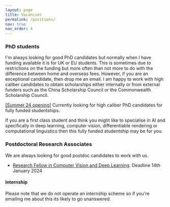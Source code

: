 ```yaml
---
layout: page
title: Vacancies
permalink: /positions/
nav: true
nav_order: 4
---
```


### PhD students
I'm always looking for good PhD candidates but normally when I have funding available it is for UK or EU students. This is sometimes due to restrictions on the funding but more often than not more to do with the difference between home and overseas fees. However, if you are an exceptional candidate, then drop me an email. I am happy to work with high caliber candidates to obtain scholarships either internally or from external funders such as the China Scholarship Council or the Commonwealth Scholarship Council.

[[Summer 24 opening]](https://www.findaphd.com/phds/project/phd-in-computer-vision-and-deep-learning/?p169271)
Currently looking for high caliber PhD candidates for fully funded studentships.

If you are a first class student and think you might like to specialise in AI and specifically in deep learning, computer vision, differentiable rendering or computational linguistics then this fully funded studentship may be for you.

### Postdoctoral Research Associates
We are always looking for good postdoc candidates to work with us.

- [Research Fellow in Computer Vision and Deep Learning](https://www.jobs.ac.uk/job/DEO878/research-fellow-in-computer-vision-and-deep-learning). Deadline 14th January 2024

#### Internship
Please note that we do not operate an internship scheme so if you're emailing me about this its likely to go unanswered.